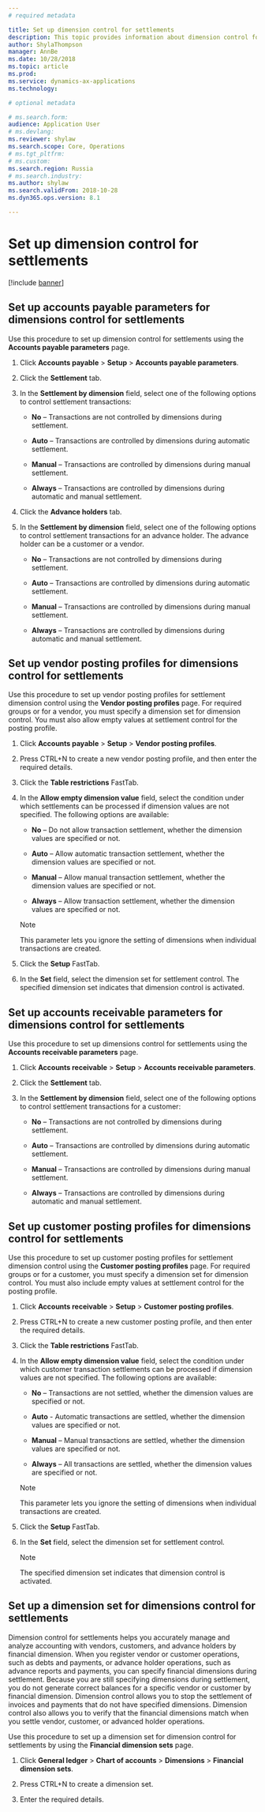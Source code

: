```yaml
---
# required metadata

title: Set up dimension control for settlements 
description: This topic provides information about dimension control for settlements in Russia. 
author: ShylaThompson
manager: AnnBe
ms.date: 10/28/2018
ms.topic: article
ms.prod: 
ms.service: dynamics-ax-applications
ms.technology: 

# optional metadata

# ms.search.form:  
audience: Application User
# ms.devlang: 
ms.reviewer: shylaw
ms.search.scope: Core, Operations
# ms.tgt_pltfrm: 
# ms.custom: 
ms.search.region: Russia
# ms.search.industry: 
ms.author: shylaw
ms.search.validFrom: 2018-10-28
ms.dyn365.ops.version: 8.1

---
```


# Set up dimension control for settlements 

[!include [banner](../includes/banner.md)]

## Set up accounts payable parameters for dimensions control for settlements 

Use this procedure to set up dimension control for settlements using the **Accounts payable parameters** page.

1.  Click **Accounts payable** \> **Setup** \> **Accounts payable parameters**.

2.  Click the **Settlement** tab.

3.  In the **Settlement by dimension** field, select one of the following options to control settlement transactions:
    
      - **No** – Transactions are not controlled by dimensions during settlement.
    
      - **Auto** – Transactions are controlled by dimensions during automatic settlement.
    
      - **Manual** – Transactions are controlled by dimensions during manual settlement.
    
      - **Always** – Transactions are controlled by dimensions during automatic and manual settlement.

4.  Click the **Advance holders** tab.

5.  In the **Settlement by dimension** field, select one of the following options to control settlement transactions for an advance holder. The advance holder can be a customer or a vendor.
    
      - **No** – Transactions are not controlled by dimensions during settlement.
    
      - **Auto** – Transactions are controlled by dimensions during automatic settlement.
    
      - **Manual** – Transactions are controlled by dimensions during manual settlement.
    
      - **Always** – Transactions are controlled by dimensions during automatic and manual settlement.

## Set up vendor posting profiles for dimensions control for settlements 

Use this procedure to set up vendor posting profiles for settlement dimension control using the **Vendor posting profiles** page. For required groups or for a vendor, you must specify a dimension set for dimension control. You must also allow empty values at settlement control for the posting profile.

1.  Click **Accounts payable** \> **Setup** \> **Vendor posting profiles**.

2.  Press CTRL+N to create a new vendor posting profile, and then enter the required details.

3.  Click the **Table restrictions** FastTab.

4.  In the **Allow empty dimension value** field, select the condition under which settlements can be processed if dimension values are not specified. The following options are available:
    
      - **No** – Do not allow transaction settlement, whether the dimension values are specified or not.
    
      - **Auto** – Allow automatic transaction settlement, whether the dimension values are specified or not.
    
      - **Manual** – Allow manual transaction settlement, whether the dimension values are specified or not.
    
      - **Always** – Allow transaction settlement, whether the dimension values are specified or not.
    
    > [!NOTE]
    > This parameter lets you ignore the setting of dimensions when individual transactions are created.


5.  Click the **Setup** FastTab.

6.  In the **Set** field, select the dimension set for settlement control. The specified dimension set indicates that dimension control is activated.


## Set up accounts receivable parameters for dimensions control for settlements 

Use this procedure to set up dimensions control for settlements using the **Accounts receivable parameters** page.

1.  Click **Accounts receivable** \> **Setup** \> **Accounts receivable parameters**.

2.  Click the **Settlement** tab.

3.  In the **Settlement by dimension** field, select one of the following options to control settlement transactions for a customer:
    
      - **No** – Transactions are not controlled by dimensions during settlement.
    
      - **Auto** – Transactions are controlled by dimensions during automatic settlement.
    
      - **Manual** – Transactions are controlled by dimensions during manual settlement.
    
      - **Always** – Transactions are controlled by dimensions during automatic and manual settlement.


## Set up customer posting profiles for dimensions control for settlements 

Use this procedure to set up customer posting profiles for settlement dimension control using the **Customer posting profiles** page. For required groups or for a customer, you must specify a dimension set for dimension control. You must also include empty values at settlement control for the posting profile.

1.  Click **Accounts receivable** \> **Setup** \> **Customer posting profiles**.

2.  Press CTRL+N to create a new customer posting profile, and then enter the required details. 

3.  Click the **Table restrictions** FastTab.

4.  In the **Allow empty dimension value** field, select the condition under which customer transaction settlements can be processed if dimension values are not specified. The following options are available:
    
      - **No** – Transactions are not settled, whether the dimension values are specified or not.
    
      - **Auto** - Automatic transactions are settled, whether the dimension values are specified or not.
    
      - **Manual** – Manual transactions are settled, whether the dimension values are specified or not.
    
      - **Always** – All transactions are settled, whether the dimension values are specified or not.
    

    > [!NOTE]
    > This parameter lets you ignore the setting of dimensions when individual transactions are created.



5.  Click the **Setup** FastTab.

6.  In the **Set** field, select the dimension set for settlement control.
    

    > [!NOTE]
    > The specified dimension set indicates that dimension control is activated.



## Set up a dimension set for dimensions control for settlements 

Dimension control for settlements helps you accurately manage and analyze accounting with vendors, customers, and advance holders by financial dimension. When you register vendor or customer operations, such as debts and payments, or advance holder operations, such as advance reports and payments, you can specify financial dimensions during settlement. Because you are still specifying dimensions during settlement, you do not generate correct balances for a specific vendor or customer by financial dimension. Dimension control allows you to stop the settlement of invoices and payments that do not have specified dimensions. Dimension control also allows you to verify that the financial dimensions match when you settle vendor, customer, or advanced holder operations.

Use this procedure to set up a dimension set for dimension control for settlements by using the **Financial dimension sets** page.

1.  Click **General ledger** \> **Chart of accounts** \> **Dimensions** \> **Financial dimension sets**.

2.  Press CTRL+N to create a dimension set.

3.  Enter the required details. 
